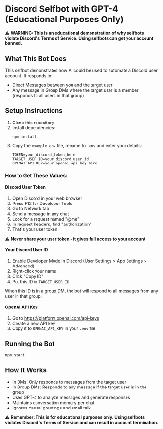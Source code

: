 # Discord Selfbot with GPT-4 (Educational Purposes Only)

⚠️ **WARNING: This is an educational demonstration of why selfbots violate Discord's Terms of Service. Using selfbots can get your account banned.**

## What This Bot Does
This selfbot demonstrates how AI could be used to automate a Discord user account. It responds in:
- Direct Messages between you and the target user
- Any message in Group DMs where the target user is a member (responds to all users in that group)

## Setup Instructions

1. Clone this repository
2. Install dependencies:
   ```bash
   npm install
   ```
3. Copy the `example.env` file, rename to `.env` and enter your details:
   ```env
   TOKEN=your_discord_token_here
   TARGET_USER_ID=your_discord_user_id
   OPENAI_API_KEY=your_openai_api_key_here
   ```

### How to Get These Values:

#### Discord User Token
1. Open Discord in your web browser
2. Press F12 for Developer Tools
3. Go to Network tab
4. Send a message in any chat
5. Look for a request named "@me"
6. In request headers, find "authorization"
7. That's your user token

⚠️ **Never share your user token - it gives full access to your account**

#### Your Discord User ID
1. Enable Developer Mode in Discord (User Settings > App Settings > Advanced)
2. Right-click your name
3. Click "Copy ID"
4. Put this ID in `TARGET_USER_ID`

When this ID is in a group DM, the bot will respond to all messages from any user in that group.

#### OpenAI API Key
1. Go to https://platform.openai.com/api-keys
2. Create a new API key
3. Copy it to `OPENAI_API_KEY` in your `.env` file

## Running the Bot
```bash
npm start
```

## How It Works
- In DMs: Only responds to messages from the target user
- In Group DMs: Responds to any message if the target user is in the group
- Uses GPT-4 to analyze messages and generate responses
- Maintains conversation memory per chat
- Ignores casual greetings and small talk

⚠️ **Remember: This is for educational purposes only. Using selfbots violates Discord's Terms of Service and can result in account termination.**